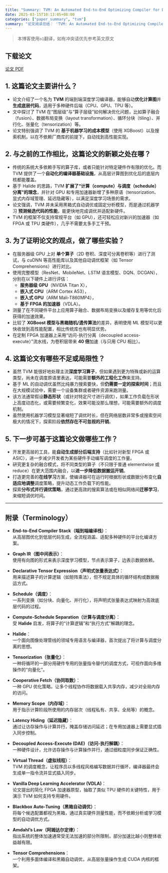 ```yaml
---
title: "Summary: TVM: An Automated End-to-End Optimizing Compiler for Deep Learning"
date: 2025-03-15T10:13:05+08:00
categories: ["paper_summary", "tvm"]
summary: "论文阅读总结： 'TVM: An Automated End-to-End Optimizing Compiler for Deep Learning'"
---
```


> 本博客使用`o1`翻译，如有冲突请优先参考英文原文

## 下载论文

[论文 PDF](https://arxiv.org/pdf/1802.04799)

## 1. 这篇论文主要讲什么？

- 论文介绍了一个名为 **TVM** 的端到端深度学习编译器，能够自动**优化计算图**并**生成底层代码**，适用于多种硬件后端（CPU、GPU、TPU 等）。
- 文中探讨了 TVM 在“图层级”与“算子层级”如何解决优化问题，比如算子融合（fusion）、数据布局变换（layout transformation）、循环分块（tiling）、并行化、张量化（tensorization）等。
- 论文特别强调了 TVM 的 **基于机器学习的成本模型**（使用 XGBoost）以及搜索机制，以在不依赖厂商库的前提下，自动找到高性能实现。

## 2. 与之前的工作相比，这篇论文的新颖之处在哪？

- 传统的系统大多依赖手写的算子库，或者只能针对特定硬件作有限的优化。而 TVM 提供了一个**自动化的编译器基础设施**，从高层计算图到优化后的底层内核都能覆盖。
- 基于 Halide 的思路，TVM **扩展了“计算（compute）与调度（schedule）分离”的理念**，并针对 GPU 和专用加速器新增了多种原语（tensorization、显式内存域管理、延迟隐藏等），以满足深度学习场景的需求。
- 论文强调，TVM 并未采用黑箱式自动调优或固定分析模型，而是通过机器学习 **预测候选代码的性能**，能更快地完成调优并适配新硬件。
- TVM 的框架不仅支持常规平台（如 GPU），还可轻松应对新兴的加速器（如 FPGA 或 TPU 类硬件），几乎不需要太多手工干预。

## 3. 为了证明论文的观点，做了哪些实验？

- 在服务器级 GPU 上对 **单个算子**（2D 卷积、深度可分离卷积等）进行了测试，与 cuDNN 等高性能库以及其他自动调优框架（如 Tensor Comprehensions）进行对比。
- 使用完整模型（ResNet、MobileNet、LSTM 语言模型、DQN、DCGAN），分别在以下硬件上进行评估：
  - **服务器级 GPU**（NVIDIA Titan X），
  - **嵌入式 CPU**（ARM Cortex A53），
  - **嵌入式 GPU**（ARM Mali-T860MP4），
  - **基于 FPGA 的加速器**（VDLA）。
- 测量了在不同硬件平台上应用算子融合、数据布局变换以及缓存复用等优化后获得的加速效果。
- 比较了 **XGBoost 模型与黑箱随机/遗传算法**的差异，表明使用 ML 模型可以更快收敛到高性能配置，相比传统库也有明显优势。
- 在定制 FPGA 加速器上采用“访问-执行分离（decoupled access-execute）”流水线，为卷积层带来 **40 倍**加速（与只用 CPU 相比）。

## 4. 这篇论文有哪些不足或局限性？

- 虽然 TVM 能很好地处理主流**深度学习算子**，但如果遇到更为特殊或新的运算类型，尚未在调度原语里表达，可能需要**额外的工程化工作**来支持。
- 基于 ML 的自动调优虽然比纯暴力搜索要快，但**仍需要一定的探索时间**；而且在大规模试验中，需要一个设备集群或者硬件资源来跑测量。
- 该方法通常假设**静态形状**（或针对特定尺寸进行调优），如果工作负载在形状上高度动态化，或需要频繁变化，效果可能没那么理想，可能需要额外的调度机制。
- 虽然使用机器学习模型显著缩短了调优时长，但在网络层数非常多或搜索空间极大的情况下，探索阶段**依然存在不可忽视的开销**。

## 5. 下一步可基于这篇论文做哪些工作？

- 开发更高层的工具，能**自动生成部分后端支持**（比如针对新型 FPGA 或 ASIC），进一步减少开发者为某些硬件手动编写调度的工作量。
- 研究更复杂的融合模式，将不同类型的算子（不只限于普通 elementwise 或 reduce）在更大范围内融合，以**进一步降低数据搬运开销**。
- 打造更完善的**在线学习**方案，使编译器可在运行时根据形状或数据分布变化**自适应地调整**调度策略，提升动态工作负载下的性能。
- 探索**分布式并行调优策略**，通过更高效的搜索算法或在相似网络间**迁移学习**，来缩短调优时间。

---

## 附录（Terminology）

- **End-to-End Compiler Stack（端到端编译栈）**：  
  从高层图优化到低层代码生成，全流程涵盖、适配多种硬件的平台化编译方案。

- **Graph IR（图中间表示）**：  
  使用有向图的形式来表示深度学习模型，节点表示算子，边表示数据依赖。

- **Declarative Tensor Expression（声明式张量表达式）**：  
  用来描述算子的计算逻辑（如矩阵乘法），但不规定具体的循环结构或数据搬运方式。

- **Schedule（调度）**：  
  一系列变换（如分块、向量化、并行化），将声明式张量表达式映射为高效底层代码的过程。

- **Compute-Schedule Separation（计算与调度分离）**：  
  受 **Halide** 启发，将算子的“计算逻辑”和“执行方式”解耦的理念。

- **Halide**：  
  一个面向图像处理管线的领域专用语言与编译器，首次提出了将计算与调度分离的思想。

- **Tensorization（张量化）**：  
  一种将循环的一部分用硬件专用的张量指令替代的调度方式，可视作面向多维操作的“向量化”。

- **Cooperative Fetch（协同取数）**：  
  一种 GPU 优化策略，让多个线程协作将数据载入共享内存，减少对全局内存的访问。

- **Memory Scope（内存域）**：  
  用于指示计算阶段所使用的内存层次（线程私有、共享、全局等）的概念。

- **Latency Hiding（延迟隐藏）**：  
  通过让访存操作与计算并行，掩盖存储访问延迟；在专用加速器上需要显式插入同步控制。

- **Decoupled Access-Execute (DAE)（访问-执行解耦）**：  
  一种硬件设计，允许访存操作与计算操作并行，通过细粒度同步保证正确性。

- **Virtual Thread（虚拟线程）**：  
  TVM 的调度概念，让程序员以多线程风格编写数据并行循环，编译器最终会生成单一指令流并显式插入同步。

- **Vanilla Deep Learning Accelerator (VDLA)**：  
  论文提出的简化 FPGA 加速器原型，抽取了类似 TPU 硬件的关键特性，用于演示 TVM 如何支持专用硬件。

- **Blackbox Auto-Tuning（黑箱自动调优）**：  
  将每个候选配置都视为黑箱，通过真实硬件测量性能，而不依赖分析或学习模型的自动调优方式。

- **Amdahl’s Law（阿姆达尔定律）**：  
  指出系统的整体加速通常受无法加速的部分所限制，部分加速比越小则整体收益越有限。

- **Tensor Comprehensions**：  
  一个利用多面体编译和黑箱自动调优，从高层张量操作生成 CUDA 内核的框架。
